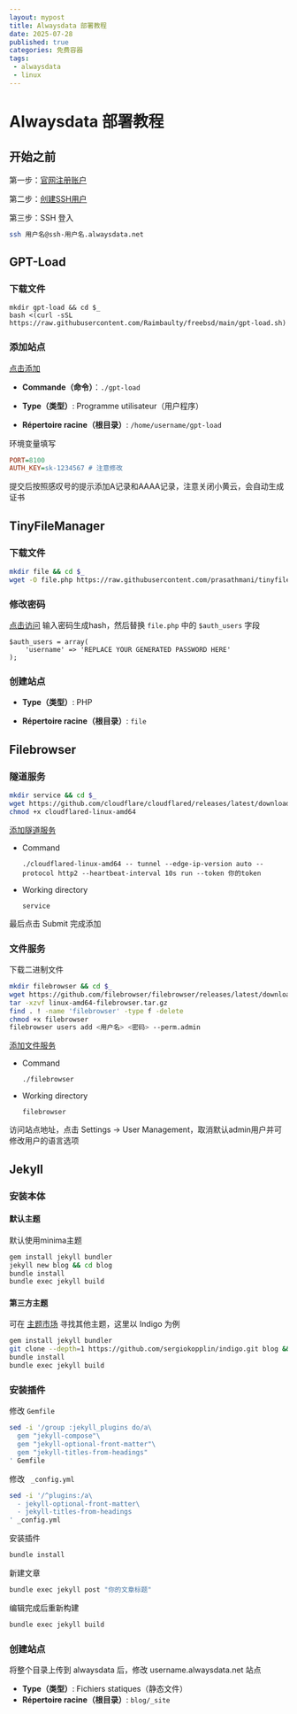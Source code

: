```yaml
---
layout: mypost
title: Alwaysdata 部署教程
date: 2025-07-28
published: true
categories: 免费容器
tags: 
 - alwaysdata
 - linux
---
```


# Alwaysdata 部署教程

## 开始之前

第一步：[官网注册账户](https://www.alwaysdata.com/en/register/)

第二步：[创建SSH用户](https://admin.alwaysdata.com/ssh/add/)

第三步：SSH 登入

```bash
ssh 用户名@ssh-用户名.alwaysdata.net
```



## GPT-Load

### 下载文件

```
mkdir gpt-load && cd $_
bash <(curl -sSL https://raw.githubusercontent.com/Raimbaulty/freebsd/main/gpt-load.sh)
```
### 添加站点

[点击添加](https://admin.alwaysdata.com/site/add/) 

- **Commande（命令）**：`./gpt-load`

- **Type（类型）**: Programme utilisateur（用户程序）
- **Répertoire racine（根目录）**: `/home/username/gpt-load`

环境变量填写

```ini
PORT=8100
AUTH_KEY=sk-1234567 # 注意修改
```

提交后按照感叹号的提示添加A记录和AAAA记录，注意关闭小黄云，会自动生成证书



## TinyFileManager

### 下载文件

```bash
mkdir file && cd $_
wget -O file.php https://raw.githubusercontent.com/prasathmani/tinyfilemanager/master/tinyfilemanager.php
```

### 修改密码

[点击访问](https://tinyfilemanager.github.io/docs/pwd.html) 输入密码生成hash，然后替换 `file.php` 中的 `$auth_users` 字段

```
$auth_users = array(
    'username' => 'REPLACE YOUR GENERATED PASSWORD HERE'
);
```

### 创建站点

- **Type（类型）**: PHP

- **Répertoire racine（根目录）**: `file`



## Filebrowser

### 隧道服务

```bash
mkdir service && cd $_
wget https://github.com/cloudflare/cloudflared/releases/latest/download/cloudflared-linux-amd64
chmod +x cloudflared-linux-amd64
```

[添加隧道服务](https://admin.alwaysdata.com/service/)

- Command

  `./cloudflared-linux-amd64 -- tunnel --edge-ip-version auto --protocol http2 --heartbeat-interval 10s run --token 你的token`

- Working directory

  `service`

最后点击 Submit 完成添加

### 文件服务

下载二进制文件

```bash
mkdir filebrowser && cd $_
wget https://github.com/filebrowser/filebrowser/releases/latest/download/linux-amd64-filebrowser.tar.gz
tar -xzvf linux-amd64-filebrowser.tar.gz
find . ! -name 'filebrowser' -type f -delete
chmod +x filebrowser
filebrowser users add <用户名> <密码> --perm.admin
```

[添加文件服务](https://admin.alwaysdata.com/service/)

- Command

  `./filebrowser`

- Working directory

  `filebrowser`

访问站点地址，点击 Settings → User Management，取消默认admin用户并可修改用户的语言选项



## Jekyll

### 安装本体

#### 默认主题

默认使用minima主题

```bash
gem install jekyll bundler
jekyll new blog && cd blog
bundle install
bundle exec jekyll build
```

#### 第三方主题

可在 [主题市场](https://www.bestjekyllthemes.com/) 寻找其他主题，这里以 Indigo 为例

```bash
gem install jekyll bundler
git clone --depth=1 https://github.com/sergiokopplin/indigo.git blog && cd blog
bundle install
bundle exec jekyll build
```

### 安装插件

修改 `Gemfile`

```bash
sed -i '/group :jekyll_plugins do/a\
  gem "jekyll-compose"\
  gem "jekyll-optional-front-matter"\
  gem "jekyll-titles-from-headings"
' Gemfile
```

修改 ` _config.yml`

```bash
sed -i '/^plugins:/a\
  - jekyll-optional-front-matter\
  - jekyll-titles-from-headings
' _config.yml
```

安装插件

```bash
bundle install
```

新建文章

```bash
bundle exec jekyll post "你的文章标题"
```

编辑完成后重新构建

```bash
bundle exec jekyll build
```

### 创建站点

将整个目录上传到 alwaysdata 后，修改 username.alwaysdata.net 站点

- **Type（类型）**: Fichiers statiques（静态文件）
- **Répertoire racine（根目录）**: `blog/_site`